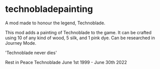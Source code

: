 # technobladepainting
 
A mod made to honour the legend, Technoblade.

This mod adds a painting of Technoblade to the game.
It can be crafted using 10 of any kind of wood, 5 silk, and 1 pink dye.
Can be researched in Journey Mode.

'Technoblade never dies'

Rest in Peace Technoblade
June 1st 1999 - June 30th 2022
